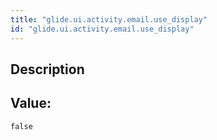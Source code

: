 ```yaml
---
title: "glide.ui.activity.email.use_display"
id: "glide.ui.activity.email.use_display"
---
```

## Description



## Value: 
```
false
```